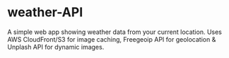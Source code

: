 # weather-API

A simple web app showing weather data from your current location. Uses AWS CloudFront/S3 for image caching, Freegeoip API for geolocation & Unplash API for dynamic images.
